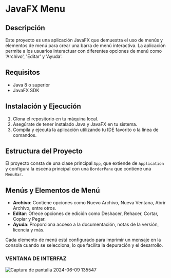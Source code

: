 # JavaFX Menu 

## Descripción
Este proyecto es una aplicación JavaFX que demuestra el uso de menús y elementos de menú para crear una barra de menú interactiva. La aplicación permite a los usuarios interactuar con diferentes opciones de menú como 'Archivo', 'Editar' y 'Ayuda'.

## Requisitos
- Java 8 o superior
- JavaFX SDK

## Instalación y Ejecución
1. Clona el repositorio en tu máquina local.
2. Asegúrate de tener instalado Java y JavaFX en tu sistema.
3. Compila y ejecuta la aplicación utilizando tu IDE favorito o la línea de comandos.

## Estructura del Proyecto
El proyecto consta de una clase principal `App`, que extiende de `Application` y configura la escena principal con una `BorderPane` que contiene una `MenuBar`.

## Menús y Elementos de Menú
- **Archivo**: Contiene opciones como Nuevo Archivo, Nueva Ventana, Abrir Archivo, entre otros.
- **Editar**: Ofrece opciones de edición como Deshacer, Rehacer, Cortar, Copiar y Pegar.
- **Ayuda**: Proporciona acceso a la documentación, notas de la versión, licencia y más.

Cada elemento de menú está configurado para imprimir un mensaje en la consola cuando se selecciona, lo que facilita la depuración y el desarrollo.


### VENTANA DE INTERFAZ
![Captura de pantalla 2024-06-09 135547](https://github.com/AdrianPozoT/Formulario-Men-/assets/168159379/ac3504e4-9fbb-47b1-bdf9-a2ca86881aa1)

